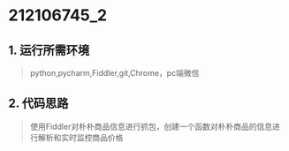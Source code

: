 # 212106745_2
## 1. 运行所需环境
> python,pycharm,Fiddler,git,Chrome，pc端微信
## 2. 代码思路
>使用Fiddler对朴朴商品信息进行抓包，创建一个函数对朴朴商品的信息进行解析和实时监控商品价格



